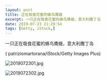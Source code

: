```yaml
---
layout: post
title: 正在吸食花蜜的蜂鸟鹰蛾
excerpt: 一只正在吸食花蜜的蜂鸟鹰蛾，意大利撒丁岛 
date: 2019-07-23 21:29:54
tags: [Getty, iStock,]
---
```

一只正在吸食花蜜的蜂鸟鹰蛾，意大利撒丁岛 

( patriziomartorana/iStock/Getty Images Plus)
<!---MORE--->
![2019072301.jpg](https://i.loli.net/2019/07/23/5d370bbaeb2a515840.jpg)

![2019072302.jpg](https://i.loli.net/2019/07/23/5d370bbbca6f434268.jpg)
